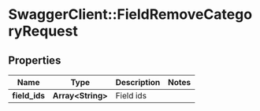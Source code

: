 # SwaggerClient::FieldRemoveCategoryRequest

## Properties
Name | Type | Description | Notes
------------ | ------------- | ------------- | -------------
**field_ids** | **Array&lt;String&gt;** | Field ids | 


